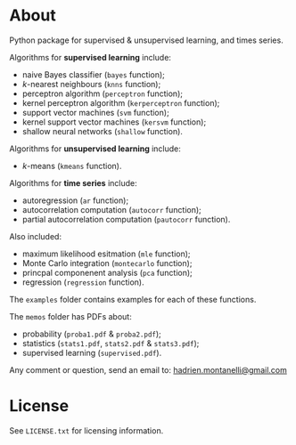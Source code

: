 # About
Python package for supervised &amp; unsupervised learning, and times series.

Algorithms for **supervised learning** include:
- naive Bayes classifier (`bayes` function);
- *k*-nearest neighbours (`knns` function);
- perceptron algorithm (`perceptron` function);
- kernel perceptron algorithm (`kerperceptron` function);
- support vector machines (`svm` function);
- kernel support vector machines (`kersvm` function);
- shallow neural networks (`shallow` function).

Algorithms for **unsupervised learning** include:
- *k*-means (`kmeans` function).

Algorithms for **time series** include:
- autoregression (`ar` function);
- autocorrelation computation (`autocorr` function);
- partial autocorrelation computation (`pautocorr` function).

Also included:
- maximum likelihood esitmation (`mle` function);
- Monte Carlo integration (`montecarlo` function);
- princpal componenent analysis (`pca` function);
- regression (`regression` function).

The `examples` folder contains examples for each of these functions. 

The `memos` folder has PDFs about:
- probability (`proba1.pdf` &amp; `proba2.pdf`); 
- statistics (`stats1.pdf`, `stats2.pdf` &amp; `stats3.pdf`);
- supervised learning (`supervised.pdf`).

Any comment or question, send an email to: hadrien.montanelli@gmail.com

# License
See `LICENSE.txt` for licensing information.
